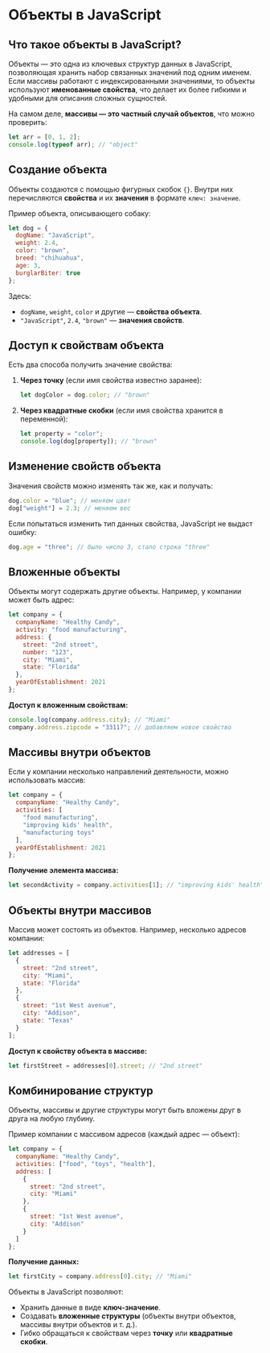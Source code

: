 # Объекты в JavaScript

## Что такое объекты в JavaScript?

Объекты — это одна из ключевых структур данных в JavaScript, позволяющая хранить набор связанных значений под одним именем. Если массивы работают с индексированными значениями, то объекты используют **именованные свойства**, что делает их более гибкими и удобными для описания сложных сущностей.

На самом деле, **массивы — это частный случай объектов**, что можно проверить:

```javascript
let arr = [0, 1, 2];
console.log(typeof arr); // "object"
```

## Создание объекта

Объекты создаются с помощью фигурных скобок `{}`. Внутри них перечисляются **свойства** и их **значения** в формате `ключ: значение`.

Пример объекта, описывающего собаку:

```javascript
let dog = {
  dogName: "JavaScript",
  weight: 2.4,
  color: "brown",
  breed: "chihuahua",
  age: 3,
  burglarBiter: true
};
```

Здесь:
- `dogName`, `weight`, `color` и другие — **свойства объекта**.
- `"JavaScript"`, `2.4`, `"brown"` — **значения свойств**.

## **Доступ к свойствам объекта**

Есть два способа получить значение свойства:

1. **Через точку** (если имя свойства известно заранее):
   ```javascript
   let dogColor = dog.color; // "brown"
   ```  

2. **Через квадратные скобки** (если имя свойства хранится в переменной):
   ```javascript
   let property = "color";
   console.log(dog[property]); // "brown"
   ```  

## Изменение свойств объекта

Значения свойств можно изменять так же, как и получать:

```javascript
dog.color = "blue"; // меняем цвет
dog["weight"] = 2.3; // меняем вес
```

Если попытаться изменить тип данных свойства, JavaScript не выдаст ошибку:

```javascript
dog.age = "three"; // было число 3, стало строка "three"
```

## Вложенные объекты

Объекты могут содержать другие объекты. Например, у компании может быть адрес:

```javascript
let company = {
  companyName: "Healthy Candy",
  activity: "food manufacturing",
  address: {
    street: "2nd street",
    number: "123",
    city: "Miami",
    state: "Florida"
  },
  yearOfEstablishment: 2021
};
```

**Доступ к вложенным свойствам:**

```javascript
console.log(company.address.city); // "Miami"
company.address.zipcode = "33117"; // добавляем новое свойство
```

## Массивы внутри объектов

Если у компании несколько направлений деятельности, можно использовать массив:

```javascript
let company = {
  companyName: "Healthy Candy",
  activities: [
    "food manufacturing",
    "improving kids' health",
    "manufacturing toys"
  ],
  yearOfEstablishment: 2021
};
```

**Получение элемента массива:**

```javascript
let secondActivity = company.activities[1]; // "improving kids' health"
```

## Объекты внутри массивов

Массив может состоять из объектов. Например, несколько адресов компании:

```javascript
let addresses = [
  {
    street: "2nd street",
    city: "Miami",
    state: "Florida"
  },
  {
    street: "1st West avenue",
    city: "Addison",
    state: "Texas"
  }
];
```

**Доступ к свойству объекта в массиве:**

```javascript
let firstStreet = addresses[0].street; // "2nd street"
```

## Комбинирование структур

Объекты, массивы и другие структуры могут быть вложены друг в друга на любую глубину.

Пример компании с массивом адресов (каждый адрес — объект):

```javascript
let company = {
  companyName: "Healthy Candy",
  activities: ["food", "toys", "health"],
  address: [
    {
      street: "2nd street",
      city: "Miami"
    },
    {
      street: "1st West avenue",
      city: "Addison"
    }
  ]
};
```

**Получение данных:**

```javascript
let firstCity = company.address[0].city; // "Miami"
```


Объекты в JavaScript позволяют:
- Хранить данные в виде **ключ-значение**.
- Создавать **вложенные структуры** (объекты внутри объектов, массивы внутри объектов и т. д.).
- Гибко обращаться к свойствам через **точку** или **квадратные скобки**.
